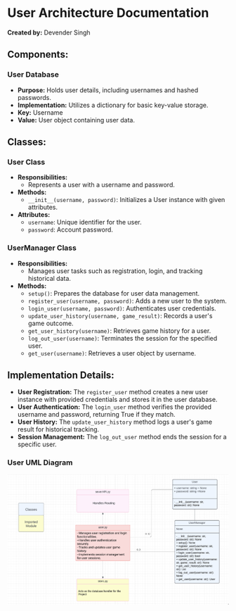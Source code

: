 # User Architecture Documentation
**Created by:** Devender Singh

## Components:
### User Database
- **Purpose:** Holds user details, including usernames and hashed passwords.
- **Implementation:** Utilizes a dictionary for basic key-value storage.
- **Key:** Username
- **Value:** User object containing user data.

## Classes:
### User Class
- **Responsibilities:**
  - Represents a user with a username and password.
- **Methods:**
  - `__init__(username, password)`: Initializes a User instance with given attributes.
- **Attributes:**
  - `username`: Unique identifier for the user.
  - `password`: Account password.

### UserManager Class
- **Responsibilities:**
  - Manages user tasks such as registration, login, and tracking historical data.
- **Methods:**
  - `setup()`: Prepares the database for user data management.
  - `register_user(username, password)`: Adds a new user to the system.
  - `login_user(username, password)`: Authenticates user credentials.
  - `update_user_history(username, game_result)`: Records a user's game outcome.
  - `get_user_history(username)`: Retrieves game history for a user.
  - `log_out_user(username)`: Terminates the session for the specified user.
  - `get_user(username)`: Retrieves a user object by username.

## Implementation Details:
- **User Registration:** The `register_user` method creates a new user instance with provided credentials and stores it in the user database.
- **User Authentication:** The `login_user` method verifies the provided username and password, returning True if they match.
- **User History:** The `update_user_history` method logs a user's game result for historical tracking.
- **Session Management:** The `log_out_user` method ends the session for a specific user.

### User UML Diagram

![User UML Diagram](./diagrams/User_UML_diagram.png)

